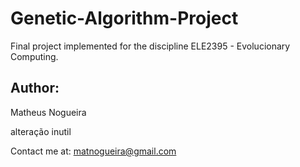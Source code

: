 # Genetic-Algorithm-Project
Final project implemented for the discipline ELE2395 - Evolucionary Computing.

## Author:

Matheus Nogueira

alteração inutil

Contact me at: matnogueira@gmail.com

